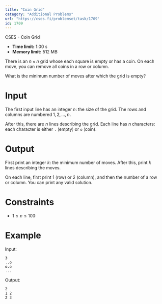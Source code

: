 ```yaml
---
title: "Coin Grid"
category: "Additional Problems"
url: "https://cses.fi/problemset/task/1709"
id: 1709
---
```


CSES - Coin Grid

  * **Time limit:** 1.00 s
  * **Memory limit:** 512 MB

There is an $n \times n$ grid whose each square is empty or has a coin. On
each move, you can remove all coins in a row or column.

What is the minimum number of moves after which the grid is empty?

# Input

The first input line has an integer $n$: the size of the grid. The rows and
columns are numbered $1,2,\dots,n$.

After this, there are $n$ lines describing the grid. Each line has $n$
characters: each character is either `.` (empty) or `o` (coin).

# Output

First print an integer $k$: the minimum number of moves. After this, print $k$
lines describing the moves.

On each line, first print $1$ (row) or $2$ (column), and then the number of a
row or column. You can print any valid solution.

# Constraints

  * $1 \le n \le 100$

# Example

Input:

    
    
    3
    ..o
    o.o
    ...
    

Output:

    
    
    2
    1 2
    2 3
    

